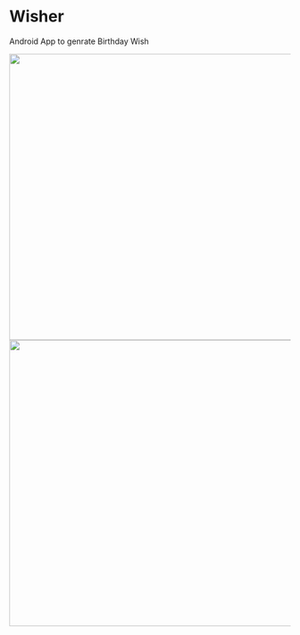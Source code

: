 # Wisher
Android App to genrate Birthday Wish

<img src="https://user-images.githubusercontent.com/54589478/122366762-7708f400-cf79-11eb-8bee-aee4fd4a0b0a.png" align="left" height="512">
<img src="https://user-images.githubusercontent.com/54589478/122366891-9a33a380-cf79-11eb-92ca-f5f4fffd5b73.png" align="rightt" height="512">
